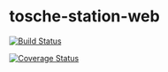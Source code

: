 tosche-station-web
==================
[![Build Status](https://travis-ci.org/michaelanthonymain/tosche-station-web.svg?branch=master)](https://travis-ci.org/michaelanthonymain/tosche-station-web)

[![Coverage Status](https://coveralls.io/repos/michaelanthonymain/tosche-station-web/badge.png?branch=coveralls)](https://coveralls.io/r/michaelanthonymain/tosche-station-web?branch=coveralls)